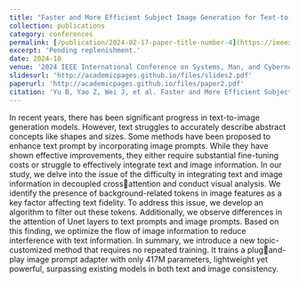 ```yaml
---
title: "Faster and More Efficient Subject Image Generation for Text-to-Image Diffusion Models"
collection: publications
category: conferences
permalink: [/publication/2024-02-17-paper-title-number-4](https://ieeexplore.ieee.org/abstract/document/10831577)
excerpt: 'Pending replenishment.'
date: 2024-10
venue: '2024 IEEE International Conference on Systems, Man, and Cybernetics (SMC)'
slidesurl: 'http://academicpages.github.io/files/slides2.pdf'
paperurl: 'http://academicpages.github.io/files/paper2.pdf'
citation: 'Yu B, Yao Z, Wei J, et al. Faster and More Efficient Subject Image Generation for Text-to-Image Diffusion Models[C]//2024 IEEE International Conference on Systems, Man, and Cybernetics (SMC). IEEE, 2024: 148-154.'
---
```


In recent years, there has been significant progress in text-to-image generation models. However, text struggles to accurately describe abstract concepts like shapes and sizes. Some methods have been proposed to enhance text prompt by incorporating image prompts. While they have shown effective improvements, they either require substantial fine-tuning costs or struggle to effectively integrate text and image information.
In our study, we delve into the issue of the difficulty in integrating text and image information in decoupled crossattention and conduct visual analysis. We identify the presence of background-related tokens in image features as a key factor affecting text fidelity. To address this issue, we develop an algorithm to filter out these tokens. Additionally, we observe differences in the attention of Unet layers to text prompts and image prompts. Based on this finding, we optimize the flow of image information to reduce interference with text information. In summary, we introduce a new topic-customized method that requires no repeated training. It trains a plugand-play image prompt adapter with only 417M parameters, lightweight yet powerful, surpassing existing models in both text and image consistency.
